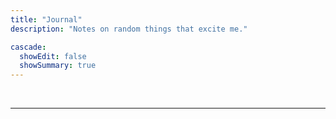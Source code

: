 ```yaml
---
title: "Journal"
description: "Notes on random things that excite me."

cascade:
  showEdit: false
  showSummary: true
---
```


<br>

---

